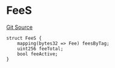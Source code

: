 # FeeS
[Git Source](https://github.com/thrackle-io/tron/blob/f3bd6a25d2a231a2f0551b95491d3fdfe01415dc/src/client/token/handler/diamond/RuleStorage.sol)


```solidity
struct FeeS {
    mapping(bytes32 => Fee) feesByTag;
    uint256 feeTotal;
    bool feeActive;
}
```

